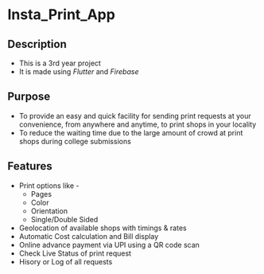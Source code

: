 # Insta_Print_App

## Description
* This is a 3rd year project
* It is made using *Flutter* and *Firebase* 

## Purpose
* To provide an easy and quick facility for sending print requests at your convenience, from anywhere and anytime, to print shops in your locality
* To reduce the waiting time due to the large amount of crowd at print shops during college submissions

## Features
* Print options like -
  * Pages
  * Color
  * Orientation
  * Single/Double Sided
* Geolocation of available shops with timings & rates
* Automatic Cost calculation and Bill display
* Online advance payment via UPI using a QR code scan
* Check Live Status of print request
* Hisory or Log of all requests
